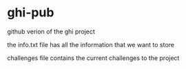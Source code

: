 # ghi-pub
github verion of the ghi project

the info.txt file has all the information that we want to store

challenges file contains the current challenges to the project


